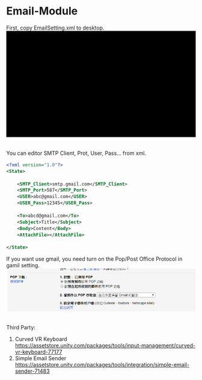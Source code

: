# Email-Module
  
First, copy EmailSetting.xml to desktop.  
<img src="https://github.com/shinn716/Email-Module/blob/master/demo.gif" /></a>  
  
You can editor SMTP Client, Prot, User, Pass... from xml.  
```xml
<?xml version="1.0"?>
<State>

	<SMTP_Client>smtp.gmail.com</SMTP_Client>
	<SMTP_Port>587</SMTP_Port>
	<USER>abc@gmail.com</USER>
	<USER_Pass>12345</USER_Pass>

	<To>abcd@gmail.com</To>
	<Subject>Title</Subject>
	<Body>Content</Body>
	<AttachFile></AttachFile>

</State>
```
  
If you want use gmail, you need turn on the Pop/Post Office Protocol in gamil setting.
<img src="https://github.com/shinn716/Email-Module/blob/master/Snipaste_2018-04-06_23-53-43.png" /></a>  
  
Third Party: 
1. Curved VR Keyboard  
https://assetstore.unity.com/packages/tools/input-management/curved-vr-keyboard-77177  
2. Simple Email Sender  
https://assetstore.unity.com/packages/tools/integration/simple-email-sender-71483
